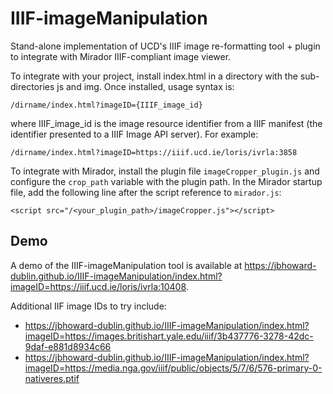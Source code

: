 # IIIF-imageManipulation
Stand-alone implementation of UCD's IIIF image re-formatting tool + plugin to integrate with Mirador IIIF-compliant image viewer.

To integrate with your project, install index.html in a directory with the sub-directories js and img. Once installed, usage syntax is:

```
/dirname/index.html?imageID={IIIF_image_id}
```
where IIIF_image_id is the image resource identifier from a IIIF manifest (the identifier presented to a IIIF Image API server). For example:
```
/dirname/index.html?imageID=https://iiif.ucd.ie/loris/ivrla:3858
```
To integrate with Mirador, install the plugin file ```imageCropper_plugin.js``` and configure the ```crop_path``` variable with the plugin path. In the Mirador startup file, add the following line after the script reference to ```mirador.js```:

```<script src="/<your_plugin_path>/imageCropper.js"></script>```

## Demo

A demo of the IIIF-imageManipulation tool is available at https://jbhoward-dublin.github.io/IIIF-imageManipulation/index.html?imageID=https://iiif.ucd.ie/loris/ivrla:10408.

Additional IIF image IDs to try include:

* https://jbhoward-dublin.github.io/IIIF-imageManipulation/index.html?imageID=https://images.britishart.yale.edu/iiif/3b437776-3278-42dc-9daf-e881d8934c66
* https://jbhoward-dublin.github.io/IIIF-imageManipulation/index.html?imageID=https://media.nga.gov/iiif/public/objects/5/7/6/576-primary-0-nativeres.ptif
